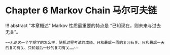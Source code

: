 # Chapter 6 Markov Chain 马尔可夫链

!!! abstract "本章概述"
    Markov 性质最重要的特点是 “已知现在，则未来与过去无关”。

    ~~无论这一个学期学的怎么样，随机过程考试的成绩，只和最后一周的复习有关、只和最后一天的复习有关、只和最后一秒的复习有关……~~
